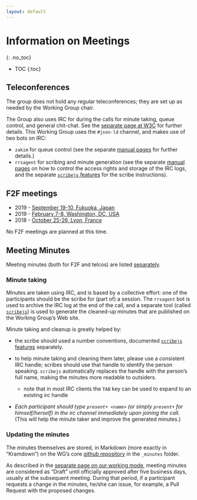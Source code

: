 ```yaml
---
layout: default
---
```


# Information on Meetings
{: .no_toc}

* TOC
{:toc}

## Teleconferences

The group does not hold any regular teleconferences; they are set up as needed by the Working Group chair.

The Group also uses IRC for during the calls for minute taking, queue control, and general chit-chat. See the [separate page at W3C](https://www.w3.org/Project/IRC/) for further details. This Working Group uses the `#json-ld` channel, and makes use of two bots on IRC:

* `zakim` for queue control (see the separate [manual pages](https://www.w3.org/2001/12/zakim-irc-bot.html) for  further details.)
* `rrsagent` for scribing and minute generation (see the separate [manual pages](https://www.w3.org/2002/03/RRSAgent) on how to control the access rights and storage of the IRC logs, and the separate [`scribejs` features](https://github.com/w3c/scribejs/blob/master/features.md) for the scribe instructions).


## F2F meetings

* 2019 - [September 19-10, Fukuoka, Japan](./F2F/2019.09.Fuk)
* 2019 - [February 7-8, Washington, DC, USA](./F2F/2019.02.DC)
* 2018 - [October 25-26, Lyon, France](./F2F/2018.10.Lyon)

No F2F meetings are planned at this time.

## Meeting Minutes

Meeting minutes (both for F2F and telcos) are listed [separately](./Minutes/).

### Minute taking

Minutes are taken using IRC, and is based by a collective effort: one of the participants should be the scribe for (part of) a session. The `rrsagent` bot is used to archive the IRC log at the end of the call, and a separate tool (called [`scribejs`](https://github.com/w3c/scribejs/)) is used to generate the cleaned-up minutes that are published on the Working Group’s Web site.

Minute taking and cleanup is greatly helped by:

* the scribe should used a number conventions, documented [`scribejs` features](https://github.com/w3c/scribejs/blob/master/features.md) separately.
* to help minute taking and cleaning them later, please use a consistent IRC handle; scribes should use that handle to identify the person speaking. `scribejs` automatically replaces the handle with the person’s full name, making the minutes more readable to outsiders.
    * note that in most IRC clients the `TAB` key can be used to expand to an existing irc handle

* *Each participant should type `present+ <name>` (or simply `present+` for himself/herself) in the irc channel immediately upon joining the call.* (This will help the minute taker and improve the generated minutes.)

### Updating the minutes

The minutes themselves are stored, in Markdown (more exactly in “Kramdown”) on the WG’s core [github repository](https://github.com/w3c/json-ld-wg) in the `_minutes` folder.

As described in the [separate page on our working mode](../WorkMode/index#telco), meeting minutes are considered as “Draft” until officially approved after five business days, usually at the subsequent meeting. During that period, if a participant requests a change in the minutes, he/she can issue, for example, a Pull Request with the proposed changes.
